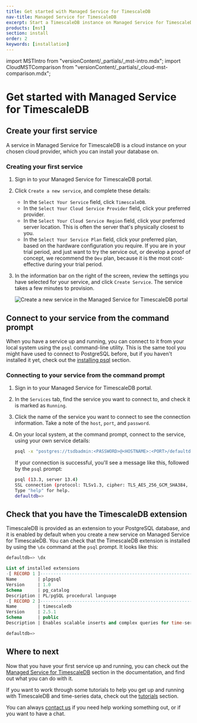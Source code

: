 ```yaml
---
title: Get started with Managed Service for TimescaleDB
nav-title: Managed Service for TimescaleDB
excerpt: Start a TimescaleDB instance on Managed Service for TimescaleDB
products: [mst]
section: install
order: 2
keywords: [installation]
---
```


import MSTIntro from "versionContent/_partials/_mst-intro.mdx";
import CloudMSTComparison from "versionContent/_partials/_cloud-mst-comparison.mdx";

# Get started with Managed Service for TimescaleDB

<MSTIntro />

<CloudMSTComparison />

## Create your first service

A service in Managed Service for TimescaleDB is a cloud instance on your chosen
cloud provider, which you can install your database on.

<Procedure>

### Creating your first service

1.  Sign in to your Managed Service for TimescaleDB portal.
1.  Click `Create a new service`, and complete these details:
    *   In the `Select Your Service` field, click `TimescaleDB`.
    *   In the `Select Your Cloud Service Provider` field, click your
        preferred provider.
    *   In the `Select Your Cloud Service Region` field, click your preferred
        server location. This is often the server that's physically closest
        to you.
    *   In the `Select Your Service Plan` field, click your preferred plan,
        based on the hardware configuration you require. If you are in your
        trial period, and just want to try the service out, or develop a proof
        of concept, we recommend the `Dev` plan, because it is the most
        cost-effective during your trial period.
1.  In the information bar on the right of the screen, review the settings you
    have selected for your service, and click `Create Service`. The service
    takes a few minutes to provision.

    <img class="main-content__illustration" src="https://assets.timescale.com/docs/images/mst-new-service.webp" alt="Create a new service in the Managed Service for TimescaleDB portal"/>

</Procedure>

## Connect to your service from the command prompt

When you have a service up and running, you can connect to it from your local
system using the `psql` command-line utility. This is the same tool you might
have used to connect to PostgreSQL before, but if you haven't installed it yet,
check out the [installing psql][install-psql] section.

<Procedure>

### Connecting to your service from the command prompt

1.  Sign in to your Managed Service for TimescaleDB portal.
1.  In the `Services` tab, find the service you want to connect to, and check
    it is marked as `Running`.
1.  Click the name of the service you want to connect to see the connection
    information. Take a note of the `host`, `port`, and `password`.
1.  On your local system, at the command prompt, connect to the service, using
    your own service details:

    ```bash
    psql -x "postgres://tsdbadmin:<PASSWORD>@<HOSTNAME>:<PORT>/defaultdb?sslmode=require"
    ```

    If your connection is successful, you'll see a message like this, followed
    by the `psql` prompt:

    ```bash
    psql (13.3, server 13.4)
    SSL connection (protocol: TLSv1.3, cipher: TLS_AES_256_GCM_SHA384, bits: 256, compression: off)
    Type "help" for help.
    defaultdb=>
    ```

</Procedure>

## Check that you have the TimescaleDB extension

TimescaleDB is provided as an extension to your PostgreSQL database, and it is
enabled by default when you create a new service on Managed Service for
TimescaleDB. You can check that the TimescaleDB extension is installed by using
the `\dx` command at the `psql` prompt. It looks like this:

```sql
defaultdb=> \dx

List of installed extensions
-[ RECORD 1 ]------------------------------------------------------------------
Name        | plpgsql
Version     | 1.0
Schema      | pg_catalog
Description | PL/pgSQL procedural language
-[ RECORD 2 ]------------------------------------------------------------------
Name        | timescaledb
Version     | 2.5.1
Schema      | public
Description | Enables scalable inserts and complex queries for time-series data

defaultdb=>
```

## Where to next

Now that you have your first service up and running, you can check out the
[Managed Service for TimescaleDB][mst-docs] section in the documentation, and
find out what you can do with it.

If you want to work through some tutorials to help you get up and running with
TimescaleDB and time-series data, check out the [tutorials][tutorials] section.

You can always [contact us][contact] if you need help working something out, or
if you want to have a chat.

[contact]: https://www.timescale.com/contact
[install-psql]: /use-timescale/:currentVersion:/integrations/query-admin/about-psql/
[mst-docs]: /mst/:currentVersion:/
[tutorials]: /tutorials/:currentVersion:/
